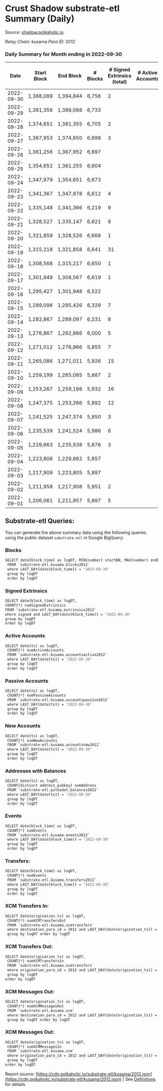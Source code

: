 # Crust Shadow substrate-etl Summary (Daily)

_Source_: [shadow.polkaholic.io](https://shadow.polkaholic.io)

*Relay Chain*: kusama
*Para ID*: 2012



### Daily Summary for Month ending in 2022-09-30


| Date | Start Block | End Block | # Blocks | # Signed Extrinsics (total) | # Active Accounts | # Passive | # New | # Addresses with Balances | # Events | # Transfers | # XCM Transfers In | # XCM Transfers Out | # XCM In | # XCM Out | Issues | 
| ---- | ----------- | --------- | -------- | --------------------------- | ----------------- | --------- | ----- | ------------------------- | -------- | ----------- | ------------------ | ------------------- | -------- | --------- | ------ |
| 2022-09-30 | 1,388,089 | 1,394,844 | 6,756 | 2 |  |  |  | 1,487 | 13,526 |   |   |   |  |  |  |
| 2022-09-29 | 1,381,356 | 1,388,088 | 6,733 |  |  |  |  |  | 13,475 |   | 2 ($1.64) |   | 2 |  |  |
| 2022-09-28 | 1,374,651 | 1,381,355 | 6,705 | 2 |  |  |  |  | 13,424 |   |   |   |  |  |  |
| 2022-09-27 | 1,367,953 | 1,374,650 | 6,698 | 3 |  |  |  |  | 13,422 | 3 ($1,107.50) | 1 ($407.92) |   | 1 |  |  |
| 2022-09-26 | 1,361,256 | 1,367,952 | 6,697 |  |  |  |  |  | 13,395 |   |   |   |  |  |  |
| 2022-09-25 | 1,354,652 | 1,361,255 | 6,604 |  |  |  |  |  | 13,210 |   |   |   |  |  |  |
| 2022-09-24 | 1,347,979 | 1,354,651 | 6,673 |  |  |  |  |  | 13,348 |   |   |   |  |  |  |
| 2022-09-23 | 1,341,367 | 1,347,978 | 6,612 | 4 |  |  |  |  | 13,261 | 4  | 2 ($327.21) |   | 2 |  |  |
| 2022-09-22 | 1,335,148 | 1,341,366 | 6,219 | 9 |  |  |  |  | 12,509 | 7 ($1,782.36) | 3 ($916.12) | 1 ($86.05) | 3 | 1 |  |
| 2022-09-21 | 1,328,527 | 1,335,147 | 6,621 | 9 |  |  |  |  | 13,307 | 3 ($33.46) |   | 1 ($14.26) |  | 1 |  |
| 2022-09-20 | 1,321,859 | 1,328,526 | 6,668 | 1 |  |  |  |  | 13,342 |   |   |   |  |  |  |
| 2022-09-19 | 1,315,218 | 1,321,858 | 6,641 | 31 |  |  |  | 1,486 | 13,476 | 20 ($8,392.53) | 6 ($1,801.29) | 2 ($236.76) | 6 | 2 |  |
| 2022-09-18 | 1,308,568 | 1,315,217 | 6,650 | 1 |  |  |  | 1,485 | 13,313 | 1 ($33.40) |   |   |  |  |  |
| 2022-09-17 | 1,301,949 | 1,308,567 | 6,619 | 1 |  |  |  | 1,484 | 13,247 | 1 ($88.25) |   |   |  |  |  |
| 2022-09-16 | 1,295,427 | 1,301,948 | 6,522 |  |  |  |  | 1,483 | 13,052 |   | 1 ($12.08) |   | 1 |  |  |
| 2022-09-15 | 1,289,098 | 1,295,426 | 6,329 | 7 |  |  |  | 1,482 | 12,708 | 7 ($1,903.25) | 1 ($4.62) | 2 ($628.75) | 1 | 2 |  |
| 2022-09-14 | 1,282,867 | 1,289,097 | 6,231 | 8 |  |  |  | 1,482 | 12,521 | 7 ($3,944.31) | 3 ($1,408.06) |   | 3 |  |  |
| 2022-09-13 | 1,276,867 | 1,282,866 | 6,000 | 5 |  |  |  | 1,482 | 12,039 | 5 ($2,787.95) | 1 ($206.01) |   | 1 |  |  |
| 2022-09-12 | 1,271,012 | 1,276,866 | 5,855 | 7 |  |  |  |  | 11,769 | 7 ($2,500.83) | 4 ($810.03) | 1 ($880.78) | 4 | 1 |  |
| 2022-09-11 | 1,265,086 | 1,271,011 | 5,926 | 15 |  |  |  |  | 11,970 | 15 ($7,704.45) | 6 ($2,059.71) | 1 ($1,888.33) | 6 | 1 |  |
| 2022-09-10 | 1,259,199 | 1,265,085 | 5,887 | 2 |  |  |  |  | 11,788 | 2 ($614.05) |   | 1 ($1.71) |  | 1 |  |
| 2022-09-09 | 1,253,267 | 1,259,198 | 5,932 | 16 |  |  |  |  | 11,989 | 16 ($5,052.94) | 6 ($1,173.32) | 1 ($1,316.91) | 6 | 1 |  |
| 2022-09-08 | 1,247,375 | 1,253,266 | 5,892 | 12 |  |  |  | 1,482 | 11,868 | 8 ($1,406.79) | 2 ($460.35) | 3 ($566.19) | 2 | 3 |  |
| 2022-09-07 | 1,241,525 | 1,247,374 | 5,850 | 3 |  |  |  | 1,480 | 11,723 | 2 ($1,110.99) | 1 ($241.66) |   | 1 |  |  |
| 2022-09-06 | 1,235,539 | 1,241,524 | 5,986 | 6 |  |  |  | 1,480 | 12,013 | 6 ($584.00) | 1 ($104.01) | 1 ($191.03) | 1 | 1 |  |
| 2022-09-05 | 1,229,663 | 1,235,538 | 5,876 | 3 |  |  |  | 1,479 | 11,775 | 2 ($464.15) |   | 1 ($425.66) |  | 1 |  |
| 2022-09-04 | 1,223,806 | 1,229,662 | 5,857 |  |  |  |  | 1,479 | 11,716 |   |   |   |  |  |  |
| 2022-09-03 | 1,217,909 | 1,223,805 | 5,897 |  |  |  |  | 1,479 | 11,807 |   | 4 ($18.80) |   | 4 |  |  |
| 2022-09-02 | 1,211,958 | 1,217,908 | 5,951 | 2 |  |  |  | 1,479 | 11,918 | 1 ($180.95) |   |   | 1 |  |  |
| 2022-09-01 | 1,206,061 | 1,211,957 | 5,897 | 5 |  |  |  | 1,478 | 11,835 | 4 ($266.46) | 1 ($0.03) | 3 ($265.48) | 1 | 3 |  |

## Substrate-etl Queries:
You can generate the above summary data using the following queries using the public dataset `substrate-etl` in Google BigQuery:

### Blocks
```bash
SELECT date(block_time) as logDT, MIN(number) startBN, MAX(number) endBN, COUNT(*) numBlocks 
 FROM `substrate-etl.kusama.blocks2012`  
 where LAST_DAY(date(block_time)) = "2022-09-30" 
 group by logDT 
 order by logDT
```

### Signed Extrinsics
```bash
SELECT date(block_time) as logDT, 
COUNT(*) numSignedExtrinsics 
FROM `substrate-etl.kusama.extrinsics2012`  
where signed and LAST_DAY(date(block_time)) = "2022-09-30" 
group by logDT 
order by logDT
```

### Active Accounts
```bash
SELECT date(ts) as logDT, 
 COUNT(*) numActiveAccounts 
 FROM `substrate-etl.kusama.accountsactive2012` 
 where LAST_DAY(date(ts)) = "2022-09-30" 
 group by logDT 
 order by logDT
```

### Passive Accounts
```bash
SELECT date(ts) as logDT, 
 COUNT(*) numPassiveAccounts 
 FROM `substrate-etl.kusama.accountspassive2012` 
 where LAST_DAY(date(ts)) = "2022-09-30" 
 group by logDT 
 order by logDT
```

### New Accounts
```bash
SELECT date(ts) as logDT, 
 COUNT(*) numNewAccounts 
 FROM `substrate-etl.kusama.accountsnew2012` 
 where LAST_DAY(date(ts)) = "2022-09-30" 
 group by logDT
 order by logDT
```

### Addresses with Balances
```bash
SELECT date(ts) as logDT,
 COUNT(distinct address_pubkey) numAddress 
 FROM `substrate-etl.polkadot.balances2012` 
 where LAST_DAY(date(ts)) = "2022-09-30" 
 group by logDT 
 order by logDT
```

### Events
```bash
SELECT date(block_time) as logDT, 
 COUNT(*) numEvents 
 FROM `substrate-etl.kusama.events2012` 
 where LAST_DAY(date(block_time)) = "2022-09-30" 
 group by logDT 
 order by logDT
```

### Transfers:
```bash
SELECT date(block_time) as logDT, 
 COUNT(*) numEvents 
 FROM `substrate-etl.kusama.transfers2012` 
 where LAST_DAY(date(block_time)) = "2022-09-30" 
 group by logDT 
 order by logDT
```

### XCM Transfers In:
```bash
SELECT date(origination_ts) as logDT, 
 COUNT(*) numXCMTransfersOut 
 FROM `substrate-etl.kusama.xcmtransfers` 
 where destination_para_id = 2012 and LAST_DAY(date(origination_ts)) = "2022-09-30" 
 group by logDT order by logDT
```

### XCM Transfers Out:
```bash
SELECT date(origination_ts) as logDT, 
 COUNT(*) numXCMTransfersIn 
 FROM `substrate-etl.kusama.xcmtransfers` 
 where origination_para_id = 2012 and LAST_DAY(date(origination_ts)) = "2022-09-30" 
 group by logDT 
order by logDT
```

### XCM Messages Out:
```bash
SELECT date(origination_ts) as logDT, 
 COUNT(*) numXCMMessagesOut 
 FROM `substrate-etl.kusama.xcm` 
 where destination_para_id = 2012 and LAST_DAY(date(origination_ts)) = "2022-09-30" 
 group by logDT order by logDT
```

### XCM Messages Out:
```bash
SELECT date(origination_ts) as logDT, 
 COUNT(*) numXCMMessagesIn 
 FROM `substrate-etl.kusama.xcm` 
 where origination_para_id = 2012 and LAST_DAY(date(origination_ts)) = "2022-09-30" 
 group by logDT 
order by logDT
```


Report source: [https://cdn.polkaholic.io/substrate-etl/kusama/2012.json](https://cdn.polkaholic.io/substrate-etl/kusama/2012.json) | See [Definitions](/DEFINITIONS.md) for details
